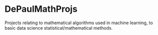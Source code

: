 # DePaulMathProjs
Projects relating to mathematical algorithms used in machine learning, to basic data science statistical/mathematical methods. 
